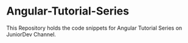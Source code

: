 # Angular-Tutorial-Series
This Repository holds the code snippets for Angular Tutorial Series on JuniorDev Channel.
